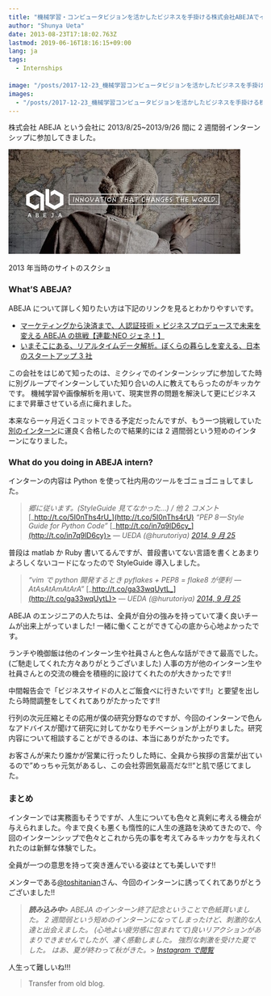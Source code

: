 ```yaml
---
title: "機械学習・コンピュータビジョンを活かしたビジネスを手掛ける株式会社ABEJAでインターンしてきました #2013"
author: "Shunya Ueta"
date: 2013-08-23T17:18:02.763Z
lastmod: 2019-06-16T18:16:15+09:00
lang: ja
tags:
  - Internships

image: "/posts/2017-12-23_機械学習コンピュータビジョンを活かしたビジネスを手掛ける株式会社abejaでインターンしてきました-sharp2013/images/1."
images:
  - "/posts/2017-12-23_機械学習コンピュータビジョンを活かしたビジネスを手掛ける株式会社abejaでインターンしてきました-sharp2013/images/1."
---
```


株式会社 ABEJA という会社に 2013/8/25~2013/9/26 間に 2 週間弱インターンシップに参加してきました。

![image](/posts/2017-12-23_機械学習コンピュータビジョンを活かしたビジネスを手掛ける株式会社abejaでインターンしてきました-sharp2013/images/1.)

2013 年当時のサイトのスクショ

### What’S ABEJA?

ABEJA について詳しく知りたい方は下記のリンクを見るとわかりやすいです。

- [マーケティングから決済まで、人認証技術 × ビジネスプロデュースで未来を変える ABEJA の挑戦【連載:NEO ジェネ！】](http://type.jp/et/log/article/abejaneo)
- [いまそこにある、リアルタイムデータ解析。ぼくらの暮らしを変える、日本のスタートアップ 3 社](https://wired.jp/2014/09/12/sap-hana-innovation-campus/)

この会社をはじめて知ったのは、ミクシィでのインターンシップに参加してた時に別グループでインターンしていた知り合いの人に教えてもらったのがキッカケです。 機械学習や画像解析を用いて、現実世界の問題を解決して更にビジネスにまで昇華させている点に痺れました。

本来なら一ヶ月近くコミットできる予定だったんですが、もう一つ挑戦していた[別のインターン](http://hurutoriya.tumblr.com/post/98312555481/growth-hack-in-us-opening)に運良く合格したので結果的には 2 週間弱という短めのインターンになりました。

### What do you doing in ABEJA intern?

インターンの内容は Python を使って社内用のツールをゴニョゴニョしてました。

> _郷に従います。(StyleGuide 見てなかった…) / 他 2 コメント_ [_http://t.co/5I0nThs4rU_](http://t.co/5I0nThs4rU) _“PEP 8 — Style Guide for Python Code”_ [_http://t.co/in7q9lD6cy_](http://t.co/in7q9lD6cy)> _— UEDA (@hurutoriya)_ [_2014, 9 月 25_](https://twitter.com/hurutoriya/status/514947368437837824)

普段は matlab か Ruby 書いてるんですが、普段書いてない言語を書くとあまりよろしくないコードになったので StyleGuide 導入しました。

> _“vim で python 開発するとき pyflakes + PEP8 = flake8 が便利  — AtAsAtAmAtArA”_ [_http://t.co/ga33wqUytL_](http://t.co/ga33wqUytL)> _— UEDA (@hurutoriya)_ [_2014, 9 月 25_](https://twitter.com/hurutoriya/status/514948433023475713)

ABEJA のエンジニアの人たちは、全員が自分の強みを持っていて凄く良いチームが出来上がっていました! 一緒に働くことができて心の底から心地よかったです。

ランチや晩御飯は他のインターン生や社員さんと色んな話ができて最高でした。(ご馳走してくれた方々ありがとうございました) 人事の方が他のインターン生や社員さんとの交流の機会を積極的に設けてくれたのが大きかったです!!

中間報告会で「ビジネスサイドの人とご飯食べに行きたいです!!」と要望を出したら時間調整をしてくれてありがたかったです!!

行列の次元圧縮とその応用が僕の研究分野なのですが、今回のインターンで色んなアドバイスが聞けて研究に対してかなりモチベーションが上がりました。研究内容について相談することができるのは、本当にありがたかったです。

お客さんが来たり誰かが営業に行ったりした時に、全員から挨拶の言葉が出ているので”めっちゃ元気があるし、この会社雰囲気最高だな!!“と肌で感じてました。

### まとめ

インターンでは実務面もそうですが、人生についても色々と真剣に考える機会が与えられました。今まで良くも悪くも惰性的に人生の進路を決めてきたので、今回のインターンシップで色々とこれから先の事を考えてみるキッカケを与えれくれたのは新鮮な体験でした。

全員が一つの意思を持って突き進んでいる姿はとても美しいです!!

メンターである[@toshitanian](https://twitter.com/toshitanian)さん、今回のインターンに誘ってくれてありがとうございました!!

> **_読み込み中_**> _ABEJA のインターン終了記念ということで色紙貰いました。 2 週間弱という短めのインターンになってしまったけど、刺激的な人達と出会えました。 (心地よい疲労感に包まれてて)良いリアクションがあまりできませんでしたが、凄く感動しました。 強烈な刺激を受けた夏でした。 はあ、夏が終わって秋がきた。_> [_Instagram で閲覧_](http://t.umblr.com/redirect?z=https%3A%2F%2Finstagram.com%2Fp%2FtarZ01hw5i%2F&t=NWMyZTdiZTRiZWZhZjYyZWU4ZWE0MzNmNTU2MGVkOWJjODkzNzgyNiw0WHBlRUVBTw%3D%3D&b=t%3A7D8PTMepfNiraqMxnsn59A&p=http%3A%2F%2Fhurutoriya.tumblr.com%2Fpost%2F99499492496%2Fabeja-intern&m=1)

人生って難しいね!!!

> Transfer from old blog.
